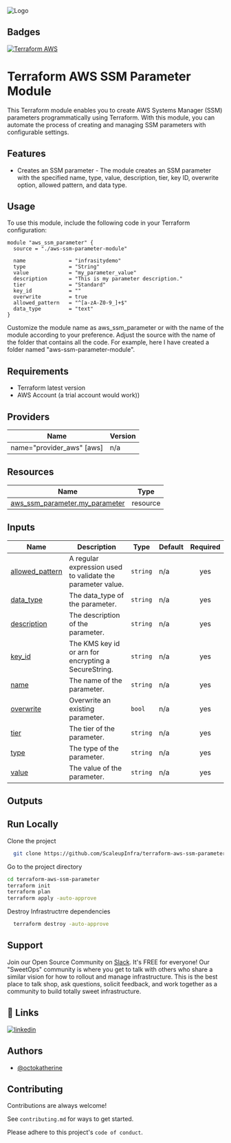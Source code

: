 
![Logo](https://autoscaleupinfra-buckets.s3.ap-northeast-1.amazonaws.com/1.png?response-content-disposition=inline&X-Amz-Security-Token=IQoJb3JpZ2luX2VjEHgaCmFwLXNvdXRoLTEiRzBFAiEArvjtoCQOyS0UUaYg9iuoDTzlT9dcAZsrFMhqH7WhRkECICYc0exc6U4C3r7jkgt04f9F%2Feds5%2B867eiSdBd6NHkpKu0CCNH%2F%2F%2F%2F%2F%2F%2F%2F%2F%2FwEQABoMODM0Mjc3NzY3NDM2IgzD2wylrkOqA1M9rgsqwQKdB2dOXEwxTk3rcw5eeoWvsZMqSizn%2FiEK5sqzSnWbbJXovNwBSFgSJW8E4WClk13wWepFObrGwBDf6HejBN1ozg%2BhuivCOSx5bEjhmy%2FvoKmoV%2Bt%2FrnIffXsQajjbwpRe3rswK1YosvR2%2BJbvFIy6Q33l4JVdE9e30ldorSE6ION3x4Jk0%2FAa4ZgZFBcuLIP9m%2BbCITnq8RMH6p0bAvUu%2FrflKkPlgNWIGWL3vWqp2RBJSrJq5JlOC%2BsUL9aud%2FW1WqV3hyxeBJAsWBKWKjzxuQP6NvD5DZQUmietpsagP7bJ300FbVJj3HBg826aJgWTHlxPaB5fYo8TV1H5Ah%2BFRk7oiNnjYqwStNiAaESbYjvZZzKCRqJV%2FPqpnxgrjakwphQT3xaLSxg0kcl567VCBfBRt%2F3KhH9xxDBemmZgoCEwz4fQpAY6swJAzZGvPhKv0Q7Kzz8lQjUgqvGzgAqbj115jp9hpZw3U%2BpxgJIGEWBuY1PZbcvpA12tuTw2HXWDCFh3TTKdOxapzc%2B%2BUPcBlP65fSZlacEUFeswiV4ujEvbQTvTrgvOYAO6mluh9wIBqn0XHnLIikbv3XlVlP%2BIe4dzdkC0oGwEDDnK5tVChCwlYA%2FYo2axu8pRx3qKyWKJ5J4ddok8uVxvpXk1Dz3%2FPqjFqbWfiOs%2FxtZUDlBHGpFOmJBGxbCjTSppw3VDCo1y2COP6CokHMG8lJAXL%2BMLe0%2FmsvIdJy%2Fk6TbqXA1oCJzvEUY4N%2F%2BthylubX7DOf3jdVl4Ejv2cd9fJJhBRzOefZiopOoymZqfVl9LLQe6SeBhCbhKml7fpYfd5se29t3hNsTynkrDmCfHgtwp&X-Amz-Algorithm=AWS4-HMAC-SHA256&X-Amz-Date=20230622T102749Z&X-Amz-SignedHeaders=host&X-Amz-Expires=300&X-Amz-Credential=ASIA4EPWUPEGC2EZKCF7%2F20230622%2Fap-northeast-1%2Fs3%2Faws4_request&X-Amz-Signature=aa25867addd41652a115235bdce59790c9c03fb62c30d44598baa8a5844fec72)


## Badges

[![Terraform AWS](https://github.com/ScaleupInfra/terraform-aws-s3-bucket/actions/workflows/main.yml/badge.svg)](https://github.com/ScaleupInfra/terraform-aws-s3-bucket/actions/workflows/main.yml)


# Terraform AWS SSM Parameter Module

This Terraform module enables you to create AWS Systems Manager (SSM) parameters programmatically using Terraform. With this module, you can automate the process of creating and managing SSM parameters with configurable settings.

## Features

- Creates an SSM parameter - The module creates an SSM parameter with the specified name, type, value, description, tier, key ID, overwrite option, allowed pattern, and data type.


## Usage

To use this module, include the following code in your Terraform configuration:

``` hcl
module "aws_ssm_parameter" {
  source = "./aws-ssm-parameter-module"

  name              = "infrasitydemo"
  type              = "String"
  value             = "my_parameter_value"
  description       = "This is my parameter description."
  tier              = "Standard"
  key_id            = ""
  overwrite         = true
  allowed_pattern   = "^[a-zA-Z0-9_]+$"
  data_type         = "text"
}

```
Customize the module name as aws_ssm_parameter or with the name of the module according to your preference. Adjust the source with the name of the folder that contains all the code. For example, here I have created a folder named "aws-ssm-parameter-module".

## Requirements

- Terraform latest version
- AWS Account (a trial account would work))

## Providers

| Name | Version |
|------|---------|
|  name="provider_aws" [aws] | n/a |


## Resources

| Name | Type |
|------|------|
| [aws_ssm_parameter.my_parameter](https://registry.terraform.io/providers/hashicorp/aws/latest/docs/resources/ssm_parameter) | resource |


## Inputs


| Name | Description | Type | Default | Required |
|------|-------------|------|---------|:--------:|
|  [allowed\_pattern](#input\_allowed\_pattern) | A regular expression used to validate the parameter value. | `string` | n/a | yes |
|  [data\_type](#input\_data\_type) | The data\_type of the parameter. | `string` | n/a | yes |
| [description](#input\_description) | The description of the parameter. | `string` | n/a | yes |
| [key\_id](#input\_key\_id) | The KMS key id or arn for encrypting a SecureString. | `string` | n/a | yes |
| [name](#input\_name) | The name of the parameter. | `string` | n/a | yes |
| [overwrite](#input\_overwrite) | Overwrite an existing parameter. | `bool` | n/a | yes |
|[tier](#input\_tier) | The tier of the parameter. | `string` | n/a | yes |
| [type](#input\_type) | The type of the parameter. | `string` | n/a | yes |
| [value](#input\_value) | The value of the parameter. | `string` | n/a | yes |

## Outputs

## Run Locally

Clone the project

```bash
  git clone https://github.com/ScaleupInfra/terraform-aws-ssm-parameter.git

```

Go to the project directory

```bash
cd terraform-aws-ssm-parameter
terraform init
terraform plan
terraform apply -auto-approve

```

Destroy Infrastructrre  dependencies

```bash
  terraform destroy -auto-approve
```



## Support

Join our Open Source Community on [Slack](https://app.slack.com/huddle/T05EL2WSB2M/C05EL2WTMA5). It's FREE for everyone! Our "SweetOps" community is where you get to talk with others who share a similar vision for how to rollout and manage infrastructure. This is the best place to talk shop, ask questions, solicit feedback, and work together as a community to build totally sweet infrastructure.



## 🔗 Links

[![linkedin](https://img.shields.io/badge/linkedin-0A66C2?style=for-the-badge&logo=linkedin&logoColor=white)](https://www.linkedin.com/)



## Authors

- [@octokatherine](https://www.github.com/octokatherine)


## Contributing

Contributions are always welcome!

See `contributing.md` for ways to get started.

Please adhere to this project's `code of conduct`.











